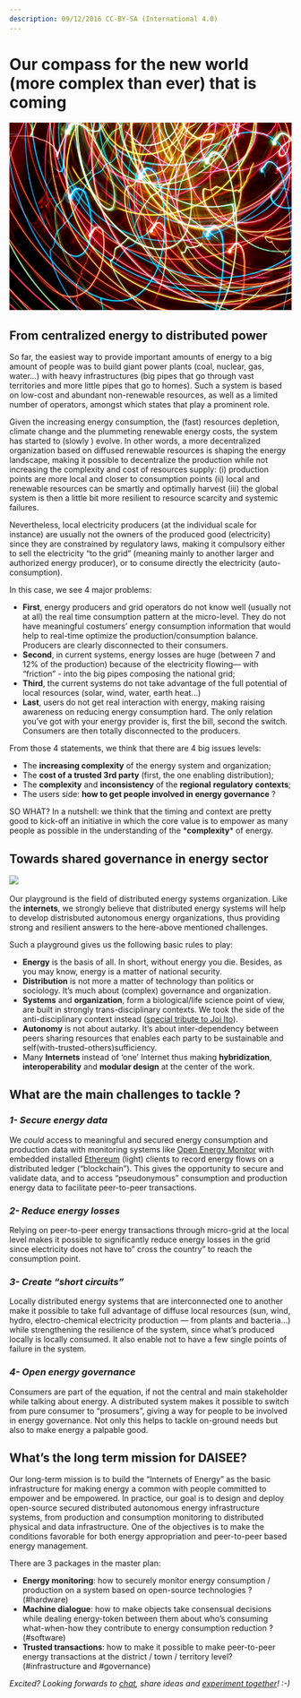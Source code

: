 ```yaml
---
description: 09/12/2016 CC-BY-SA (International 4.0)
---
```


# Our compass for the new world \(more complex than ever\) that is coming

![Light Energy, Thomas Quine \[CC-BY 2.0\]](../.gitbook/assets/compass.jpeg)

## From centralized energy to distributed power

So far, the easiest way to provide important amounts of energy to a big amount of people was to build giant power plants \(coal, nuclear, gas, water…\) with heavy infrastructures \(big pipes that go through vast territories and more little pipes that go to homes\). Such a system is based on low-cost and abundant non-renewable resources, as well as a limited number of operators, amongst which states that play a prominent role.

Given the increasing energy consumption, the \(fast\) resources depletion, climate change and the plummeting renewable energy costs, the system has started to \(slowly \) evolve. In other words, a more decentralized organization based on diffused renewable resources is shaping the energy landscape, making it possible to decentralize the production while not increasing the complexity and cost of resources supply: \(i\) production points are more local and closer to consumption points \(ii\) local and renewable resources can be smartly and optimally harvest \(iii\) the global system is then a little bit more resilient to resource scarcity and systemic failures.

Nevertheless, local electricity producers \(at the individual scale for instance\) are usually not the owners of the produced good \(electricity\) since they are constrained by regulatory laws, making it compulsory either to sell the electricity “to the grid” \(meaning mainly to another larger and authorized energy producer\), or to consume directly the electricity \(auto-consumption\).

In this case, we see 4 major problems:

* **First**, energy producers and grid operators do not know well \(usually not at all\) the real time consumption pattern at the micro-level. They do not have meaningful costumers’ energy consumption information that would help to real-time optimize the production/consumption balance. Producers are clearly disconnected to their consumers.
* **Second**, in current systems, energy losses are huge \(between 7 and 12% of the production\) because of the electricity flowing— with “friction” - into the big pipes composing the national grid;
* **Third**, the current systems do not take advantage of the full potential of local resources \(solar, wind, water, earth heat...\)
* **Last**, users do not get real interaction with energy, making raising awareness on reducing energy consumption hard. The only relation you’ve got with your energy provider is, first the bill, second the switch. Consumers are then totally disconnected to the producers.

From those 4 statements, we think that there are 4 big issues levels:

* The **increasing complexity** of the energy system and organization;
* The **cost of a trusted 3rd party** \(first, the one enabling distribution\);
* The **complexity** and **inconsistency** of the **regional** **regulatory** **contexts**;
* The users side: **how to get people involved in energy governance** ?

SO WHAT? In a nutshell: we think that the timing and context are pretty good to kick-off an initiative in which the core value is to empower as many people as possible in the understanding of the \***complexity**\* of energy.

## Towards shared governance in energy sector

![](https://cdn-images-1.medium.com/max/800/1*-Oc0AHYZx1rES3GOHXtYMg.jpeg)

Our playground is the field of distributed energy systems organization. Like the **internets**, we strongly believe that distributed energy systems will help to develop distrisbuted autonomous energy organizations, thus providing strong and resilient answers to the here-above mentioned challenges.

Such a playground gives us the following basic rules to play:

* **Energy** is the basis of all. In short, without energy you die. Besides, as you may know, energy is a matter of national security.
* **Distribution** is not more a matter of technology than politics or sociology. It’s much about \(complex\) governance and organization.
* **Systems** and **organization**, form a biological/life science point of view, are built in strongly trans-disciplinary contexts. We took the side of the anti-disciplinary context instead \([special tribute to Joi Ito](https://joi.ito.com/weblog/2014/10/02/antidisciplinar.html)\).
* **Autonomy** is not about autarky. It’s about inter-dependency between peers sharing resources that enables each party to be sustainable and self\(with-trusted-others\)sufficiency.
* Many **Internets** instead of ‘one’ Internet thus making **hybridization**, **interoperability** and **modular design** at the center of the work.

## **What are the main challenges to tackle ?**

### _**1- Secure energy data**_

We _could_ access to meaningful and secured energy consumption and production data with monitoring systems like [Open Energy Monitor](https://openenergymonitor.org/emon/) with embedded installed [Ethereum](http://ethereum.org) \(light\) clients to record energy flows on a distributed ledger \(“blockchain”\). This gives the opportunity to secure and validate data, and to access “pseudonymous” consumption and production energy data to facilitate peer-to-peer transactions.

### _**2- Reduce energy losses**_

Relying on peer-to-peer energy transactions through micro-grid at the local level makes it possible to significantly reduce energy losses in the grid since electricity does not have to” cross the country” to reach the consumption point.

### _**3- Create “short circuits”**_

Locally distributed energy systems that are interconnected one to another make it possible to take full advantage of diffuse local resources \(sun, wind, hydro, electro-chemical electricity production — from plants and bacteria…\) while strengthening the resilience of the system, since what’s produced locally is locally consumed. It also enable not to have a few single points of failure in the system.

### _**4- Open energy governance**_

Consumers are part of the equation, if not the central and main stakeholder while talking about energy. A distributed system makes it possible to switch from pure consumer to “prosumers”, giving a way for people to be involved in energy governance. Not only this helps to tackle on-ground needs but also to make energy a palpable good.

## **What’s the long term mission for DAISEE?**

Our long-term mission is to build the “Internets of Energy” as the basic infrastructure for making energy a common with people committed to empower and be empowered. In practice, our goal is to design and deploy open-source secured distributed autonomous energy infrastructure systems, from production and consumption monitoring to distributed physical and data infrastructure. One of the objectives is to make the conditions favorable for both energy appropriation and peer-to-peer based energy management.

There are 3 packages in the master plan:

* **Energy monitoring**: how to securely monitor energy consumption / production on a system based on open-source technologies ? \(\#hardware\)
* **Machine dialogue**: how to make objects take consensual decisions while dealing energy-token between them about who’s consuming what-when-how they contribute to energy consumption reduction ? \(\#software\)
* **Trusted transactions**: how to make it possible to make peer-to-peer energy transactions at the district / town / territory level? \(\#infrastructure and \#governance\)

_Excited? Looking forwards to_ [_chat_](https://twitter.com/callmedaisee)_, share ideas and_ [_experiment together_](http://github.com/daisee)_! :-\)_

